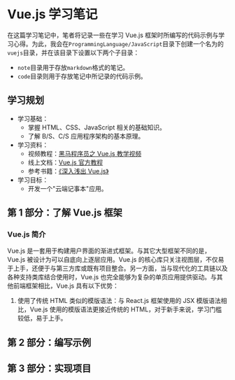 # Vue.js 学习笔记

在这篇学习笔记中，笔者将记录一些在学习 Vue.js 框架时所编写的代码示例与学习心得。为此，我会在`ProgrammingLanguage/JavaScript`目录下创建一个名为的`vuejs`目录，并在该目录下设置以下两个子目录：

- `note`目录用于存放`markdown`格式的笔记。
- `code`目录则用于存放笔记中所记录的代码示例。

## 学习规划

- 学习基础：
  - 掌握 HTML、CSS、JavaScript 相关的基础知识。
  - 了解 B/S、C/S 应用程序架构的基本原理。
- 学习资料：
  - 视频教程：[黑马程序员之 Vue.js 教学视频](https://www.bilibili.com/video/BV12J411m7MG?p=1)
  - 线上文档：[Vue.js 官方教程](https://cn.vuejs.org/v2/guide/)
  - 参考书籍：[《深入浅出 Vue.js》](https://book.douban.com/subject/32581281/)
- 学习目标：
  - 开发一个"云端记事本"应用。

## 第 1 部分：了解 Vue.js 框架

### Vue.js 简介

Vue.js 是一套用于构建用户界面的渐进式框架。与其它大型框架不同的是，Vue.js 被设计为可以自底向上逐层应用。Vue.js 的核心库只关注视图层，不仅易于上手，还便于与第三方库或既有项目整合。另一方面，当与现代化的工具链以及各种支持类库结合使用时，Vue.js 也完全能够为复杂的单页应用提供驱动。与其他前端框架相比，Vue.js 具有以下优势：

1. 使用了传统 HTML 类似的模版语法：与 React.js 框架使用的 JSX 模版语法相比，Vue.js 使用的模版语法更接近传统的 HTML，对于新手来说，学习门槛较低，易于上手。

## 第 2 部分：编写示例

## 第 3 部分：实现项目

